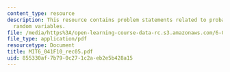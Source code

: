 ```yaml
---
content_type: resource
description: This resource contains problem statements related to probability and
  random variables.
file: /media/https%3A/open-learning-course-data-rc.s3.amazonaws.com/6-041-probabilistic-systems-analysis-and-applied-probability-fall-2010/855330af7b790c271c2aeb2e5b428a15_MIT6_041F10_rec05.pdf
file_type: application/pdf
resourcetype: Document
title: MIT6_041F10_rec05.pdf
uid: 855330af-7b79-0c27-1c2a-eb2e5b428a15
---
```

